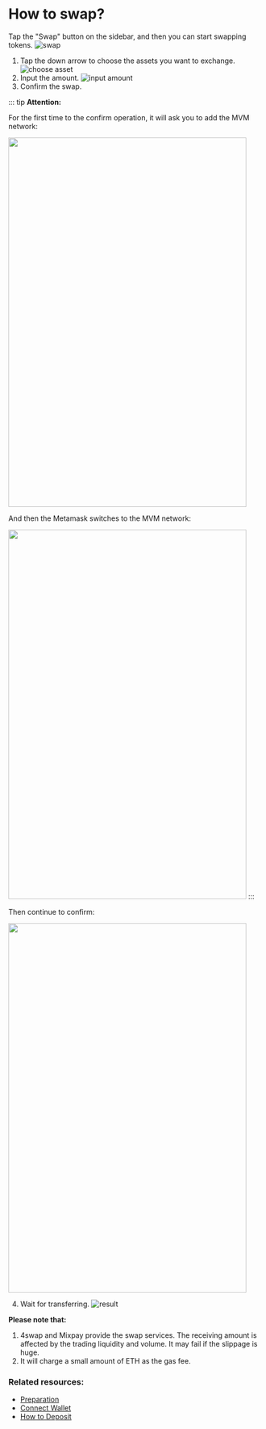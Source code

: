 # How to swap?
Tap the "Swap" button on the sidebar, and then you can start swapping tokens.
![swap](./swap1.png)
1. Tap the down arrow to choose the assets you want to exchange.
![choose asset](swapchoose.png)
2. Input the amount.
![input amount](input.png)
3. Confirm the swap.

::: tip **Attention:**

For the first time to the confirm operation, it will ask you to add the MVM network:

<img src="addnetwork.png" style="display: inline-block;" width="472" height="732">

And then the Metamask switches to the MVM network:

<img src="switchnetwork.png" style="display: inline-block;" width="472" height="732">
::: 

Then continue to confirm:

<img src="confirm.png" style="display: inline-block;" width="472" height="732">

4. Wait for transferring.
![result](result.png)

**Please note that:**
1. 4swap and Mixpay provide the swap services. The receiving amount is affected by the trading liquidity and volume. It may fail if the slippage is huge.
2. It will charge a small amount of ETH as the gas fee.

### Related resources:
* [Preparation](../Preparation/Preparation.md)
* [Connect Wallet](../ConnectWallet/README.md)
* [How to Deposit](../Deposit/README.md)